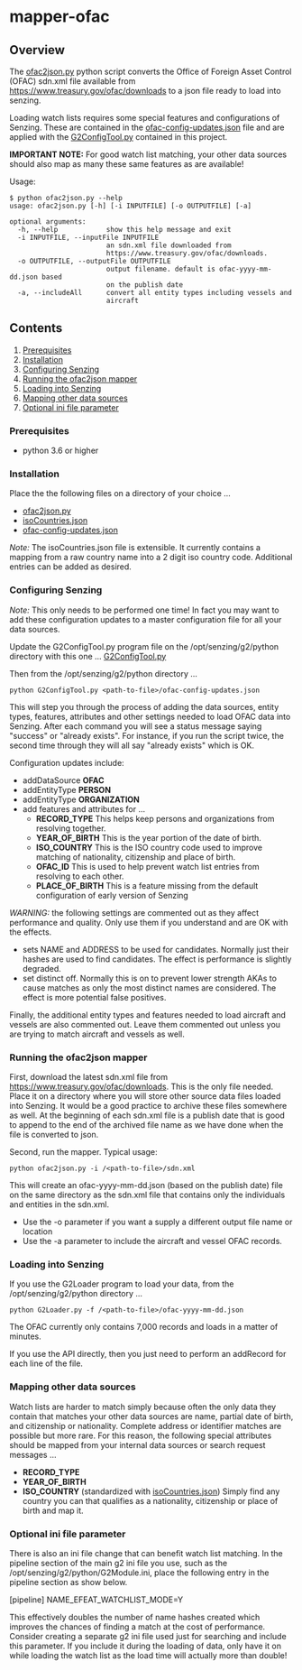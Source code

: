 # mapper-ofac

## Overview

The [ofac2json.py](ofac2json.py) python script converts the Office of Foreign Asset Control (OFAC)
sdn.xml file available from https://www.treasury.gov/ofac/downloads to a json file ready to load into 
senzing. 

Loading watch lists requires some special features and configurations of Senzing. These are contained in the 
[ofac-config-updates.json](ofac-config-updates.json) file and are applied with the [G2ConfigTool.py](G2ConfigTool.py) contained in this project.

**IMPORTANT NOTE:** For good watch list matching, your other data sources should also map as many these same features as are available!

Usage:
```console
$ python ofac2json.py --help
usage: ofac2json.py [-h] [-i INPUTFILE] [-o OUTPUTFILE] [-a]

optional arguments:
  -h, --help            show this help message and exit
  -i INPUTFILE, --inputFile INPUTFILE
                        an sdn.xml file downloaded from
                        https://www.treasury.gov/ofac/downloads.
  -o OUTPUTFILE, --outputFile OUTPUTFILE
                        output filename. default is ofac-yyyy-mm-dd.json based
                        on the publish date
  -a, --includeAll      convert all entity types including vessels and
                        aircraft
```

## Contents

1. [Prerequisites](#Prerequisites)
2. [Installation](#Installation)
3. [Configuring Senzing](#Configuring-Senzing)
4. [Running the ofac2json mapper](#Running-the-ofac2json-mapper)
5. [Loading into Senzing](#Loading-into-Senzing)
6. [Mapping other data sources](#Mapping-other-data-sources)
7. [Optional ini file parameter](#Optional-ini-file-parameter)

### Prerequisites
- python 3.6 or higher

### Installation

Place the the following files on a directory of your choice ...
- [ofac2json.py](ofac2json.py) 
- [isoCountries.json](isoCountries.json)
- [ofac-config-updates.json](ofac-config-updates.json)

*Note:* The isoCountries.json file is extensible.   It currently contains a mapping from a raw country name into a 2 digit iso country code. Additional entries can be added as desired.

### Configuring Senzing

*Note:* This only needs to be performed one time! In fact you may want to add these configuration updates to a master configuration file for all your data sources.

Update the G2ConfigTool.py program file on the /opt/senzing/g2/python directory with this one ... [G2ConfigTool.py](G2ConfigTool.py)

Then from the /opt/senzing/g2/python directory ...
```console
python G2ConfigTool.py <path-to-file>/ofac-config-updates.json
```
This will step you through the process of adding the data sources, entity types, features, attributes and other settings needed to load OFAC data into Senzing. After each command you will see a status message saying "success" or "already exists".  For instance, if you run the script twice, the second time through they will all say "already exists" which is OK.

Configuration updates include:
- addDataSource **OFAC**
- addEntityType **PERSON**
- addEntityType **ORGANIZATION**
- add features and attributes for ...
    - **RECORD_TYPE** This helps keep persons and organizations from resolving together.
    - **YEAR_OF_BIRTH** This is the year portion of the date of birth.
    - **ISO_COUNTRY** This is the ISO country code used to improve matching of nationality, citizenship and place of birth.
    - **OFAC_ID** This is used to help prevent watch list entries from resolving to each other.
    - **PLACE_OF_BIRTH** This is a feature missing from the default configuration of early version of Senzing

*WARNING:* the following settings are commented out as they affect performance and quality. Only use them if you understand and are OK with the effects.
- sets NAME and ADDRESS to be used for candidates. Normally just their hashes are used to find candidates.  The effect is performance is slightly degraded.
- set distinct off.  Normally this is on to prevent lower strength AKAs to cause matches as only the most distinct names are considered. The effect is more potential false positives.

Finally, the additional entity types and features needed to load aircraft and vessels are also commented out.  Leave them commented out unless you are trying to match aircraft and vessels as well.

### Running the ofac2json mapper

First, download the latest sdn.xml file from https://www.treasury.gov/ofac/downloads. This is the only file needed. Place it on a directory where you will store other source data files loaded into Senzing. It would be a good practice to archive these files somewhere as well.  At the beginning of each sdn.xml file is a publish date that is good to append to the end of the archived file name as we have done when the file is converted to json.

Second, run the mapper.  Typical usage:
```console
python ofac2json.py -i /<path-to-file>/sdn.xml
```
This will create an ofac-yyyy-mm-dd.json (based on the publish date) file on the same directory as the sdn.xml file that contains only the individuals and entities in the sdn.xml.

- Use the -o parameter if you want a supply a different output file name or location
- Use the -a parameter to include the aircraft and vessel OFAC records.

### Loading into Senzing

If you use the G2Loader program to load your data, from the /opt/senzing/g2/python directory ...
```console
python G2Loader.py -f /<path-to-file>/ofac-yyyy-mm-dd.json
```
The OFAC currently only contains 7,000 records and loads in a matter of minutes.

If you use the API directly, then you just need to perform an addRecord for each line of the file.

### Mapping other data sources

Watch lists are harder to match simply because often the only data they contain that matches your other data sources are name, partial date of birth, and citizenship or nationality.  Complete address or identifier matches are possible but more rare. For this reason, the following special attributes should be mapped from your internal data sources or search request messages ... 
- **RECORD_TYPE**
- **YEAR_OF_BIRTH**
- **ISO_COUNTRY** (standardized with [isoCountries.json](isoCountries.json)) Simply find any country you can that qualifies as a nationality, citizenship or place of birth and map it.

### Optional ini file parameter

There is also an ini file change that can benefit watch list matching.  In the pipeline section of the main g2 ini file you use, such as the /opt/senzing/g2/python/G2Module.ini, place the following entry in the pipeline section as show below.

[pipeline]
 NAME_EFEAT_WATCHLIST_MODE=Y

This effectively doubles the number of name hashes created which improves the chances of finding a match at the cost of performance.  Consider creating a separate g2 ini file used just for searching and include this parameter.  If you include it during the loading of data, only have it on while loading the watch list as the load time will actually more than double! 


